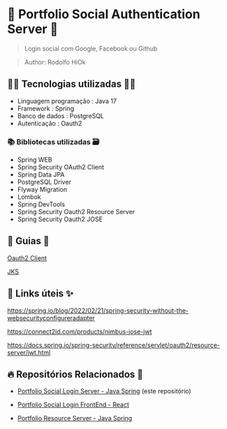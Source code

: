 # 🚀 Portfolio Social Authentication Server 🚀

> Login social com Google, Facebook ou Github

> Author: Rodolfo HiOk

## 👨‍💻 Tecnologias utilizadas 👩‍💻

- Linguagem programação : Java 17
- Framework : Spring
- Banco de dados : PostgreSQL
- Autenticação : Oauth2

### 📚 Bibliotecas utilizadas 🗃️

- Spring WEB
- Spring Security OAuth2 Client
- Spring Data JPA
- PostgreSQL Driver
- Flyway Migration
- Lombok
- Spring DevTools
- Spring Security Oauth2 Resource Server
- Spring Security Oauth2 JOSE

## 📖 Guias 📃

[Oauth2 Client](oauth2client.md)

[JKS](jks.md)

## 🔗 Links úteis ✨

https://spring.io/blog/2022/02/21/spring-security-without-the-websecurityconfigureradapter

https://connect2id.com/products/nimbus-jose-jwt

https://docs.spring.io/spring-security/reference/servlet/oauth2/resource-server/jwt.html

## 🔥 Repositórios Relacionados 🫶

- [Portfolio Social Login Server - Java Spring](https://github.com/rodolfoHOk/hiok.port-social-auth-server) (este repositório)

- [Portfolio Social Login FrontEnd - React](https://github.com/rodolfoHOk/hiok.port-social-auth-react)

- [Portfolio Resource Server - Java Spring](https://github.com/rodolfoHOk/hiok.port-resource-server)
